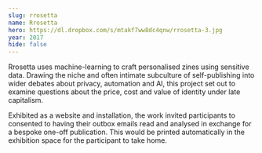 ```yaml
---
slug: rrosetta
name: Rrosetta
hero: https://dl.dropbox.com/s/mtakf7ww8dc4qnw/rrosetta-3.jpg
year: 2017
hide: false
---
```


Rrosetta uses machine-learning to craft personalised zines using sensitive data. Drawing the niche and often intimate subculture of self-publishing into wider debates about privacy, automation and AI, this project set out to examine questions about the price, cost and value of identity under late capitalism.

Exhibited as a website and installation, the work invited participants to consented to having their outbox emails read and analysed in exchange for a bespoke one-off publication. This would be printed automatically in the exhibition space for the participant to take home.
